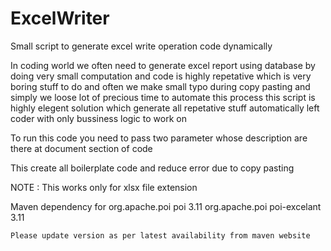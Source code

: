 # ExcelWriter
Small script to generate excel write operation code dynamically

In coding world we often need to generate excel report using database by doing very small computation and code is highly repetative
which is very boring stuff to do and often we make small typo during copy pasting and simply we loose lot of precious time to automate this process this script is highly elegent solution which generate all repetative stuff automatically left coder with only bussiness logic to work on

To run this code you need to pass two parameter whose description are there at document section of code

This create all boilerplate code and reduce error due to  copy pasting

NOTE : This works only for xlsx file extension

Maven dependency for 
<dependency>
  		<groupId>org.apache.poi</groupId>
  		<artifactId>poi</artifactId>
  		<version>3.11</version>
  	</dependency>
  	<dependency>
  		<groupId>org.apache.poi</groupId>
  		<artifactId>poi-excelant</artifactId>
  		<version>3.11</version>
  	</dependency>
    
    Please update version as per latest availability from maven website
